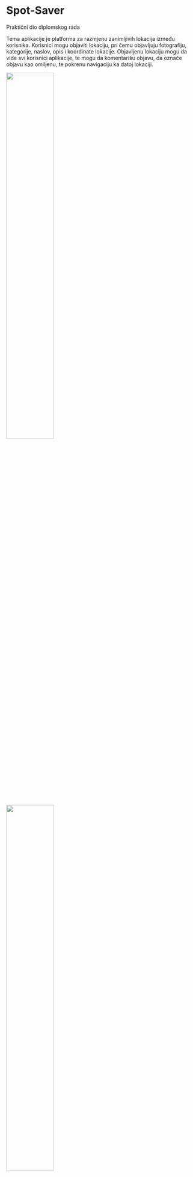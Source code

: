 # Spot-Saver
Praktični dio diplomskog rada

Tema aplikacije je platforma za razmjenu zanimljivih lokacija između korisnika. Korisnici mogu objaviti lokaciju, pri čemu objavljuju fotografiju, kategorije, naslov, opis i koordinate lokacije. Objavljenu lokaciju mogu da vide svi korisnici aplikacije, te mogu da komentarišu objavu, da označe objavu kao omiljenu, te pokrenu navigaciju ka datoj lokaciji.

<img src="https://github.com/Djed01/SpotSaver/blob/main/spot_saver/assets/demo/Screenshot_20240817_102116.jpg" width="50%" height="50%">

<img src="https://github.com/Djed01/SpotSaver/blob/main/spot_saver/assets/demo/Screenshot_20240817_102116.jpg" width="50%" height="50%">

<img src="https://github.com/Djed01/SpotSaver/blob/main/spot_saver/assets/demo/Screenshot_20240817_101225.jpg" width="50%" height="50%">

<img src="https://github.com/Djed01/SpotSaver/blob/main/spot_saver/assets/demo/Screenshot_20240817_101237.jpg" width="50%" height="50%">

<img src="https://github.com/Djed01/SpotSaver/blob/main/spot_saver/assets/demo/Screenshot_20240817_101243.jpg" width="50%" height="50%">

<img src="https://github.com/Djed01/SpotSaver/blob/main/spot_saver/assets/demo/Screenshot_20240817_101309.jpg" width="50%" height="50%">

<img src="https://github.com/Djed01/SpotSaver/blob/main/spot_saver/assets/demo/Screenshot_20240817_101313.jpg" width="50%" height="50%">

<img src="https://github.com/Djed01/SpotSaver/blob/main/spot_saver/assets/demo/Screenshot_20240817_101712.jpg" width="50%" height="50%">

<img src="https://github.com/Djed01/SpotSaver/blob/main/spot_saver/assets/demo/Screenshot_20240817_101745.jpg" width="50%" height="50%">

<img src="https://github.com/Djed01/SpotSaver/blob/main/spot_saver/assets/demo/Screenshot_20240817_101756.jpg" width="50%" height="50%">

<img src="https://github.com/Djed01/SpotSaver/blob/main/spot_saver/assets/demo/Screenshot_20240817_101851.jpg" width="50%" height="50%">

<img src="https://github.com/Djed01/SpotSaver/blob/main/spot_saver/assets/demo/Screenshot_20240817_101900.jpg" width="50%" height="50%">

<img src="https://github.com/Djed01/SpotSaver/blob/main/spot_saver/assets/demo/Screenshot_20240817_101936.jpg" width="50%" height="50%">

<img src="https://github.com/Djed01/SpotSaver/blob/main/spot_saver/assets/demo/Screenshot_20240817_101955.jpg" width="50%" height="50%">

<img src="https://github.com/Djed01/SpotSaver/blob/main/spot_saver/assets/demo/Screenshot_20240817_102057.jpg" width="50%" height="50%">
